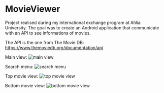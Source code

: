 # MovieViewer
Project realised during my international exchange program at Ahlia University. The goal was to create an Android application that communicate with an API to see informations of movies.

The API is the one from The Movie DB: https://www.themoviedb.org/documentation/api

Main view:
![main view](https://raw.githubusercontent.com/aveldocquin/MovieViewer/master/img/main_view.png)

Search menu:
![search menu](https://raw.githubusercontent.com/aveldocquin/MovieViewer/master/img/search_menu.png)

Top movie view:
![top movie view](https://raw.githubusercontent.com/aveldocquin/MovieViewer/master/img/top_movie_view.png)

Bottom movie view:
![bottom movie view](https://raw.githubusercontent.com/username/projectname/branch/path/to/bot_movie_view.png)
